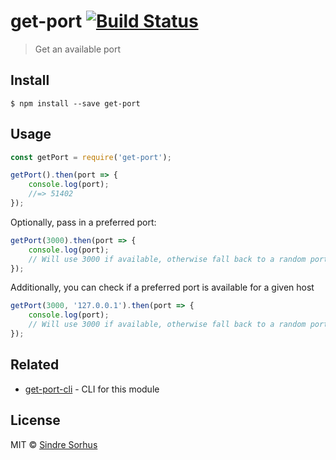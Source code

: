 # get-port [![Build Status](https://travis-ci.org/sindresorhus/get-port.svg?branch=master)](https://travis-ci.org/sindresorhus/get-port)

> Get an available port


## Install

```
$ npm install --save get-port
```


## Usage

```js
const getPort = require('get-port');

getPort().then(port => {
	console.log(port);
	//=> 51402
});
```

Optionally, pass in a preferred port:

```js
getPort(3000).then(port => {
	console.log(port);
	// Will use 3000 if available, otherwise fall back to a random port
});
```

Additionally, you can check if a preferred port is available for a given host

```js
getPort(3000, '127.0.0.1').then(port => {
	console.log(port);
	// Will use 3000 if available, otherwise fall back to a random port
});
```


## Related

- [get-port-cli](https://github.com/sindresorhus/get-port-cli) - CLI for this module


## License

MIT © [Sindre Sorhus](https://sindresorhus.com)
